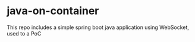 # java-on-container
This repo includes a simple spring boot java application using WebSocket, used to a PoC
